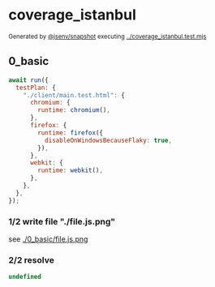 # coverage_istanbul

<sub>
  Generated by <a href="https://github.com/jsenv/core/tree/main/packages/independent/snapshot">@jsenv/snapshot</a> executing <a href="../coverage_istanbul.test.mjs">../coverage_istanbul.test.mjs</a>
</sub>

## 0_basic

```js
await run({
  testPlan: {
    "./client/main.test.html": {
      chromium: {
        runtime: chromium(),
      },
      firefox: {
        runtime: firefox({
          disableOnWindowsBecauseFlaky: true,
        }),
      },
      webkit: {
        runtime: webkit(),
      },
    },
  },
});
```

### 1/2 write file "./file.js.png"

see [./0_basic/file.js.png](./0_basic/file.js.png)

### 2/2 resolve

```js
undefined
```